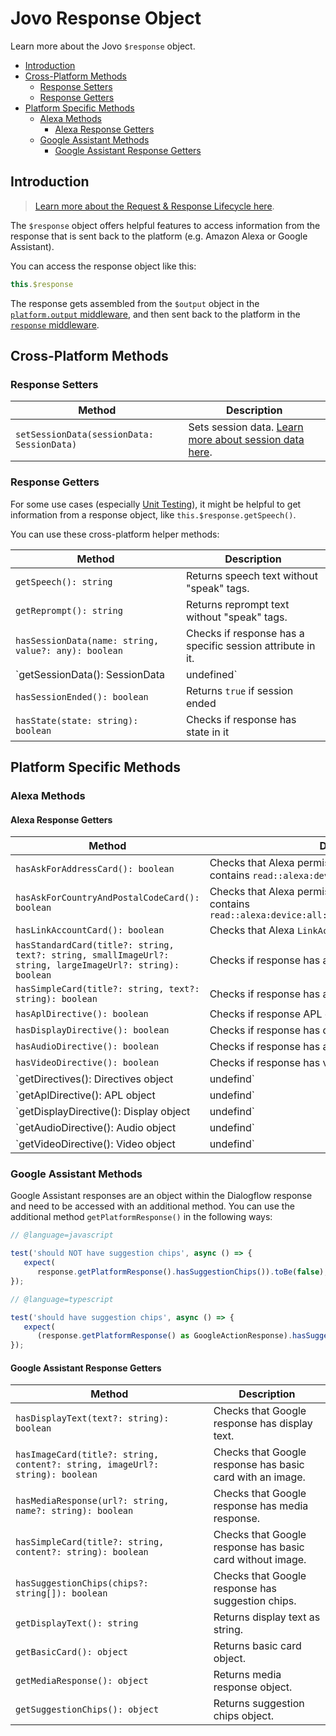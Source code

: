 # Jovo Response Object

Learn more about the Jovo `$response` object.

* [Introduction](#introduction)
* [Cross-Platform Methods](#cross-platform-methods)
   * [Response Setters](#response-setters)
   * [Response Getters](#response-getters)
* [Platform Specific Methods](#platform-specific-methods)
   * [Alexa Methods](#alexa-methods)
      * [Alexa Response Getters](#alexa-response-getters)
   * [Google Assistant Methods](#google-assistant-methods)
      * [Google Assistant Response Getters](#google-assistant-response-getters)

## Introduction

> [Learn more about the Request & Response Lifecycle here](./README.md '../').

The `$response` object offers helpful features to access information from the response that is sent back to the platform (e.g. Amazon Alexa or Google Assistant).

You can access the response object like this:

```javascript
this.$response
```

The response gets assembled from the `$output` object in the [`platform.output` middleware](../../advanced-concepts/architecture.md '../architecture'), and then sent back to the platform in the [`response` middleware](../../advanced-concepts/architecture.md '../architecture').

## Cross-Platform Methods

### Response Setters

| Method        | Description        |
| ------------- |-------------|
| `setSessionData(sessionData: SessionData)` | Sets session data. [Learn more about session data here](../../basic-concepts/data#session-data '../data#session-data'). |


### Response Getters

For some use cases (especially [Unit Testing](../../workflows/unit-testing.md '../unit-testing')), it might be helpful to get information from a response object, like `this.$response.getSpeech()`.

You can use these cross-platform helper methods:

| Method        | Description        |
| ------------- |-------------|
| `getSpeech(): string` | Returns speech text without "speak" tags. |
| `getReprompt(): string` | Returns reprompt text without "speak" tags. |
| `hasSessionData(name: string, value?: any): boolean` | Checks if response has a specific session attribute in it.
| `getSessionData(): SessionData | undefined` | Returns session data. [Learn more about session data here](../../basic-concepts/data#session-data '../data#session-data'). |
| `hasSessionEnded(): boolean` | Returns `true` if session ended |
| `hasState(state: string): boolean` | Checks if response has state in it |

## Platform Specific Methods

### Alexa Methods

#### Alexa Response Getters

| Method        | Description        |
| ------------- |-------------|
| `hasAskForAddressCard(): boolean` | Checks that Alexa permissions card is present and contains `read::alexa:device:all:address` |
| `hasAskForCountryAndPostalCodeCard(): boolean` | Checks that Alexa permissions card is present and contains `read::alexa:device:all:address:country_and_postal_code` |
| `hasLinkAccountCard(): boolean` | Checks that Alexa `LinkAcount` card is present. |
| `hasStandardCard(title?: string, text?: string, smallImageUrl?: string, largeImageUrl?: string): boolean` | Checks if response has a standard Alexa card. |
| `hasSimpleCard(title?: string, text?: string): boolean` | Checks if response has a simple Alexa card.|
| `hasAplDirective(): boolean` | Checks if response APL directive.|
| `hasDisplayDirective(): boolean` | Checks if response has display template directive.|
| `hasAudioDirective(): boolean` | Checks if response has audio directive.|
| `hasVideoDirective(): boolean` | Checks if response has video directive.|
| `getDirectives(): Directives object | undefind` | Returns entire directives object from response.|
| `getAplDirective(): APL object | undefind` | Returns APL object from response.|
| `getDisplayDirective(): Display object |undefind` | Returns Display Template object from response.|
| `getAudioDirective(): Audio object | undefind` | Returns Audio Player object from response.|
| `getVideoDirective(): Video object | undefind` | Returns Video Player object from response.|

### Google Assistant Methods
Google Assistant responses are an object within the Dialogflow response and need to be accessed with an additional method. You can use the additional method `getPlatformResponse()` in the following ways:

```javascript
// @language=javascript

test('should NOT have suggestion chips', async () => {
   expect(
      response.getPlatformResponse().hasSuggestionChips()).toBe(false);
});

// @language=typescript

test('should have suggestion chips', async () => {
   expect(
      (response.getPlatformResponse() as GoogleActionResponse).hasSuggestionChips()).toBe(true);
});

```

#### Google Assistant Response Getters

| Method        | Description        |
| ------------- |-------------|
| `hasDisplayText(text?: string): boolean` | Checks that Google response has display text. |
| `hasImageCard(title?: string, content?: string, imageUrl?: string): boolean` | Checks that Google response has basic card with an image. |
| `hasMediaResponse(url?: string, name?: string): boolean` | Checks that Google response has media response. |
| `hasSimpleCard(title?: string, content?: string): boolean` | Checks that Google response has basic card without image. |
| `hasSuggestionChips(chips?: string[]): boolean` | Checks that Google response has suggestion chips. |
| `getDisplayText(): string` | Returns display text as string. |
| `getBasicCard(): object` | Returns basic card object. |
| `getMediaResponse(): object` | Returns media response object. |
| `getSuggestionChips(): object` | Returns suggestion chips object. |

<!--[metadata]: {"description": "Learn more about the Jovo $response object.",
		        "route": "requests-responses/response"}-->
